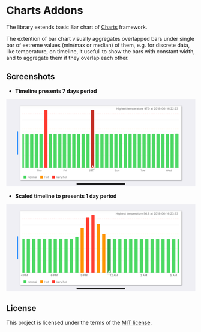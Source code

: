 # Charts Addons
The library extends basic Bar chart of [Charts](https://github.com/danielgindi/Charts) framework.

The extention of bar chart visually aggregates overlapped bars under single bar of extreme values (min/max or median) of them, e.g. for discrete data, like temperature, on timeline, it usefull to show the bars with constant width, and to aggregate them if they overlap each other.

## Screenshots

- **Timeline presents 7 days period**
<p align="center">
<img src="./screenshots/week.png" width="812"/>
</p>

- **Scaled timeline to presents 1 day period**
<p align="center">
<img src="./screenshots/day.png" width="812"/>
</p>

## License

This project is licensed under the terms of the [MIT license](https://github.com/MaximKomlev/Charts_Addons/blob/master/LICENSE).
